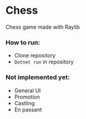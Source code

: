 # Chess
Chess game made with Raylib
### How to run:
- Clone repository
- ```Dotnet run``` in repository

### Not implemented yet:
- General UI
- Promotion
- Castling
- En passant